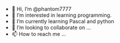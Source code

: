 - 👋 Hi, I’m @phantom7777
- 👀 I’m interested in learning programming. 
- 🌱 I’m currently learning Pascal and python
- 💞️ I’m looking to collaborate on ...
- 📫 How to reach me ...

<!---
phantom7777/phantom7777 is a ✨ special ✨ repository because its `README.md` (this file) appears on your GitHub profile.
You can click the Preview link to take a look at your changes.
--->
